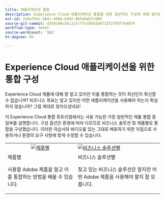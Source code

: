```yaml
---
title: 애플리케이션 통합
description: Experience Cloud 애플리케이션 통합을 위한 일반적인 구성에 대해 알아봅니다. Adobe의 동급 최강의 엔터프라이즈 제품을 통해 비즈니스 문제를 해결하는 방법에 대해 알아보십시오.
exl-id: 3c0a75ec-2b4c-4984-bd42-0b5ddeb7c004
source-git-commit: d35dc06c56c117cffe70542b6713f275877e4879
workflow-type: tm+mt
source-wordcount: '161'
ht-degree: 0%

---
```


# Experience Cloud 애플리케이션을 위한 통합 구성

Experience Cloud 제품에 대해 잘 알고 있지만 이를 통합하는 것이 최선인지 확신할 수 없습니까? 비즈니스 목표는 알고 있지만 어떤 애플리케이션을 사용해야 하는지 확실하지 않습니까? 그럼 제대로 찾아오셨네요!

이 Experience Cloud 통합 튜토리얼에서는 사용 가능한 가장 일반적인 제품 통합 중 일부를 설명합니다. 구성 옵션은 환경에 따라 다르므로 비즈니스 솔루션 및 제품별로 통합을 구성했습니다. 이러한 자습서와 비디오를 있는 그대로 배포하기 위한 지침으로 사용하거나 환경의 요구 사항에 맞게 수정할 수 있습니다.

<table>
<tr>
   <td style="vertical-align: middle; text-align: center;">
      <a  href="./integrations-between-applications/overview.md"><img alt="제품별" src="https://cdn.experienceleague.adobe.com/thumb/by-product.png"/></a>
   </td>
   <td>
      <a  href="./solution-categories/overview.md"><img alt="비즈니스 솔루션별" src="https://cdn.experienceleague.adobe.com/thumb/by-solution.png"/></a>
   </td>  
</tr>
<tr>
   <td>
      <div>제품별 <strong><a href="./integrations-between-applications/overview.md"></a></strong></div>
      <p>
        사용할 Adobe 제품을 알고 이를 통합하는 방법을 배울 수 있습니다.
      </p>
   </td>
   <td>
      <div>비즈니스 솔루션별 <strong><a href="./solution-categories/overview.md"></a></strong></div>
      <p>
        찾고 있는 비즈니스 솔루션은 알지만 어떤 Adobe 제품을 사용해야 할지 잘 모릅니다.
      </p>
   </td>  
</tr>   
</table>
